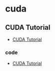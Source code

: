 # cuda

## CUDA Tutorial

- [CUDA Tutorial](https://cuda-tutorial.readthedocs.io/en/latest/)

### code

- [CUDA Tutorial](https://github.com/gaoxinge/something/tree/master/cuda/CUDA%20tutorial)